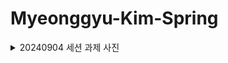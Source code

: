 # Myeonggyu-Kim-Spring

<details>
<summary>20240904 세션 과제 사진</summary>
Postman 사진
<img src="https://github.com/user-attachments/assets/3e226ae4-14a2-4ccc-a389-d4620c79907e" alt="240904 과제 사진">
</br>
동작 다이어그램 사진
<img src="https://github.com/user-attachments/assets/32aadec7-3b31-4796-adf6-f0f677c37072" alt="spring RestController flow diagram">
</details>
